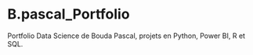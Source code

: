 # B.pascal_Portfolio
Portfolio Data Science de Bouda Pascal, projets en Python, Power BI, R et SQL.
